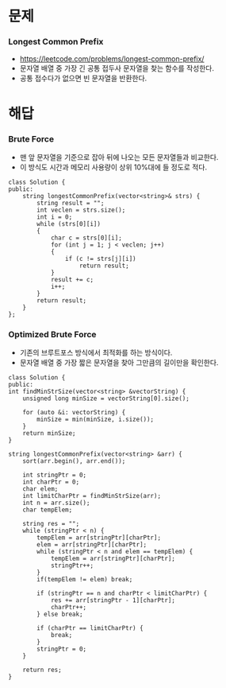 
# 문제

### Longest Common Prefix
 - https://leetcode.com/problems/longest-common-prefix/
 - 문자열 배열 중 가장 긴 공통 접두사 문자열을 찾는 함수를 작성한다.
 - 공통 접수다가 없으면 빈 문자열을 반환한다.


# 해답

### Brute Force
 - 맨 앞 문자열을 기준으로 잡아 뒤에 나오는 모든 문자열들과 비교한다.
 - 이 방식도 시간과 메모리 사용량이 상위 10%대에 들 정도로 적다.
```
class Solution {
public:
    string longestCommonPrefix(vector<string>& strs) {
        string result = "";
        int veclen = strs.size();
        int i = 0;
        while (strs[0][i])
        {
            char c = strs[0][i];
            for (int j = 1; j < veclen; j++)
            {
                if (c != strs[j][i])
                    return result;
            }
            result += c;
            i++;
        }
        return result;
    }
};
```

### Optimized Brute Force
 - 기존의 브루트포스 방식에서 최적화를 하는 방식이다.
 - 문자열 배열 중 가장 짧은 문자열을 찾아 그만큼의 길이만을 확인한다.
```
class Solution {
public:
int findMinStrSize(vector<string> &vectorString) {
    unsigned long minSize = vectorString[0].size();

    for (auto &i: vectorString) {
        minSize = min(minSize, i.size());
    }
    return minSize;
}

string longestCommonPrefix(vector<string> &arr) {
    sort(arr.begin(), arr.end());

    int stringPtr = 0;
    int charPtr = 0;
    char elem;
    int limitCharPtr = findMinStrSize(arr);
    int n = arr.size();
    char tempElem;

    string res = "";
    while (stringPtr < n) {
        tempElem = arr[stringPtr][charPtr];
        elem = arr[stringPtr][charPtr];
        while (stringPtr < n and elem == tempElem) {
            tempElem = arr[stringPtr][charPtr];
            stringPtr++;
        }
        if(tempElem != elem) break;

        if (stringPtr == n and charPtr < limitCharPtr) {
            res += arr[stringPtr - 1][charPtr];
            charPtr++;
        } else break;

        if (charPtr == limitCharPtr) {
            break;
        }
        stringPtr = 0;
    }

    return res;
}
```